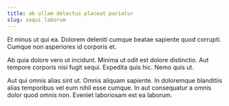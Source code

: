 ```yaml
---
title: ab ullam delectus placeat pariatur
slug: sequi laborum
---
```


Et minus ut qui ea. Dolorem deleniti cumque beatae sapiente quod corrupti. Cumque non asperiores id corporis et.

Ab quia dolore vero ut incidunt. Minima ut odit est dolore distinctio. Aut tempore corporis nisi fugit sequi. Expedita quis hic. Nemo quis ut.

Aut qui omnis alias sint ut. Omnis aliquam sapiente. In doloremque blanditiis alias temporibus vel eum nihil esse cumque. In aut consequatur a omnis dolor quod omnis non. Eveniet laboriosam est ea laborum.
